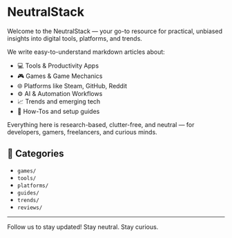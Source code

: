# NeutralStack 

Welcome to the NeutralStack — your go-to resource for practical, unbiased insights into digital tools, platforms, and trends.

We write easy-to-understand markdown articles about:
- 💻 Tools & Productivity Apps
- 🎮 Games & Game Mechanics
- 🌐 Platforms like Steam, GitHub, Reddit
- ⚙️ AI & Automation Workflows
- 📈 Trends and emerging tech
- 🧩 How-Tos and setup guides

Everything here is research-based, clutter-free, and neutral — for developers, gamers, freelancers, and curious minds.

## 🔖 Categories
- `games/`
- `tools/`
- `platforms/`
- `guides/`
- `trends/`
- `reviews/`

---
Follow us to stay updated! 
Stay neutral. Stay curious.
